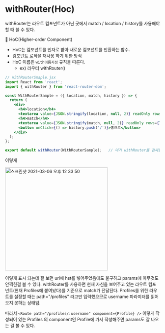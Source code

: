 # withRouter(Hoc)

withRouter는 라우트 컴포넌트가 아닌 곳에서 match / location / history를 사용해야할 때 쓸 수 있다. 

📌 HoC(Higher-order Component)

- HoC는 컴포넌트를 인자로 받아 새로운 컴포넌트를 반환하는 함수.
- 컴포넌트 로직을 재사용 하기 위한 방식
- HoC 이름은 `with이름지정` 규칙을 따른다.
  - ex) 라우터 withRouter()

```jsx
// WithRouterSmaple.jsx
import React from 'react';
import { withRouter } from 'react-router-dom';

const WithRouterSample = ({ location, match, history }) => {
  return (
    <div>
      <h4>location</h4>
      <textarea value={JSON.stringify(location, null, 2)} readOnly rows={7} />
      <h4>match</h4>
      <textarea value={JSON.stringify(match, null, 2)} readOnly rows={7} />
      <button onClick={() => history.push('/')}>홈으로</button>
    </div>
  );
};

export default withRouter(WithRouterSample);   // 여기 withRouter를 감싸줌
```

이렇게 

<img width="334" alt="스크린샷 2021-03-06 오후 12 33 50" src="https://user-images.githubusercontent.com/59427983/110193631-60caa280-7e78-11eb-8ecf-f9931ce3b911.png">

이렇게 표시 되는데 잘 보면 url에 hst를 넣어주었음에도 불구하고 params에 아무것도 안찍힌걸 볼 수 있다. withRouter를 사용하면 현재 자신을 보여주고 있는 라우트 컴포넌트(현재 Profiles에 붙여놨다)를 기준으로 match가 전달된다. Profiles를 위한 라우트를 설정할 때는 path="/profiles" 라고만 입력했으므로 username 파라미터를 읽어오지 못하는 상태임.

따라서 `<Route path="/profiles/:username" component={Profile} />` 이렇게 작성되어 있는 Profiles 의 component인 Profile에 가서 작성해주면 params도 잘 나오는 걸 볼 수 있다.
